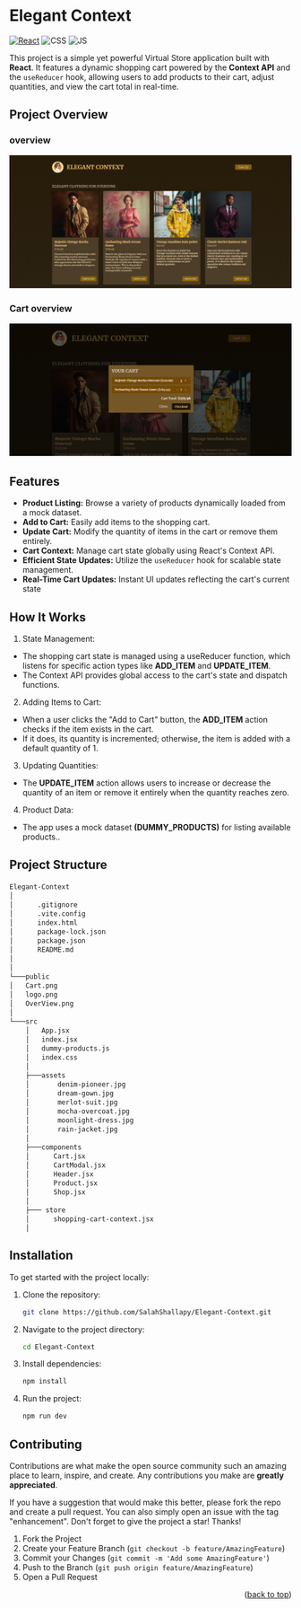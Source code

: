# Elegant Context

[![React](https://img.shields.io/badge/react-%2320232a.svg?style=for-the-badge&logo=react&logoColor=%2361DAFB)](https://react.dev/)
![CSS](https://img.shields.io/badge/CSS3-1572B6?style=for-the-badge&logo=css3&logoColor=white)
![JS](https://img.shields.io/badge/JavaScript-F7DF1E?style=for-the-badge&logo=javascript&logoColor=black)

This project is a simple yet powerful Virtual Store application built with **React**. It features a dynamic shopping cart powered by the **Context API** and the `useReducer` hook, allowing users to add products to their cart, adjust quantities, and view the cart total in real-time.

## Project Overview

### overview

![Project OverView](./public/OverView.png)

### Cart overview

![Cart OverView](./public/Cart.png)

## Features

- **Product Listing:** Browse a variety of products dynamically loaded from a mock dataset.
- **Add to Cart:** Easily add items to the shopping cart.
- **Update Cart:** Modify the quantity of items in the cart or remove them entirely.
- **Cart Context:** Manage cart state globally using React's Context API.
- **Efficient State Updates:** Utilize the `useReducer` hook for scalable state management.
- **Real-Time Cart Updates:** Instant UI updates reflecting the cart's current state

## How It Works

1. State Management:

- The shopping cart state is managed using a useReducer function, which listens for specific action types like **ADD_ITEM** and **UPDATE_ITEM**.
- The Context API provides global access to the cart's state and dispatch functions.

2. Adding Items to Cart:

- When a user clicks the "Add to Cart" button, the **ADD_ITEM** action checks if the item exists in the cart.
- If it does, its quantity is incremented; otherwise, the item is added with a default quantity of 1.

3. Updating Quantities:

- The **UPDATE_ITEM** action allows users to increase or decrease the quantity of an item or remove it entirely when the quantity reaches zero.

4. Product Data:

- The app uses a mock dataset **(DUMMY_PRODUCTS)** for listing available products..

## Project Structure

```
Elegant-Context
│
│      .gitignore
│      .vite.config
│      index.html
│      package-lock.json
│      package.json
│      README.md
│
│
└───public
│   Cart.png
│   logo.png
│   OverView.png
│
└───src
    │   App.jsx
    │   index.jsx
    │   dummy-products.js
    │   index.css
    │
    ├───assets
    │       denim-pioneer.jpg
    │       dream-gown.jpg
    │       merlot-suit.jpg
    │       mocha-overcoat.jpg
    │       moonlight-dress.jpg
    │       rain-jacket.jpg
    │
    ├───components
    │      Cart.jsx
    │      CartModal.jsx
    │      Header.jsx
    │      Product.jsx
    │      Shop.jsx
    │
    ├─── store
    │      shopping-cart-context.jsx
    │
```

## Installation

To get started with the project locally:

1. Clone the repository:
   ```bash
   git clone https://github.com/SalahShallapy/Elegant-Context.git
   ```
2. Navigate to the project directory:
   ```bash
   cd Elegant-Context
   ```
3. Install dependencies:
   ```bash
   npm install
   ```
4. Run the project:

   ```bash
   npm run dev
   ```

## Contributing

Contributions are what make the open source community such an amazing place to learn, inspire, and create. Any contributions you make are **greatly appreciated**.

If you have a suggestion that would make this better, please fork the repo and create a pull request. You can also simply open an issue with the tag "enhancement".
Don't forget to give the project a star! Thanks!

1.  Fork the Project
2.  Create your Feature Branch (`git checkout -b feature/AmazingFeature`)
3.  Commit your Changes (`git commit -m 'Add some AmazingFeature'`)
4.  Push to the Branch (`git push origin feature/AmazingFeature`)
5.  Open a Pull Request

   <p align="right">(<a href="#top">back to top</a>)</p>
